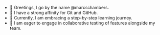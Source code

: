 - 👋 Greetings, I go by the name @marcschambers.
- 👀 I have a strong affinity for Git and GitHub.
- 🌱 Currently, I am embracing a step-by-step learning journey.
- 💞️ I am eager to engage in collaborative testing of features alongside my team.
<!---
marcschambers/marcschambers is a ✨ special ✨ repository because its `README.md` (this file) appears on your GitHub profile.
You can click the Preview link to take a look at your changes.
--->
